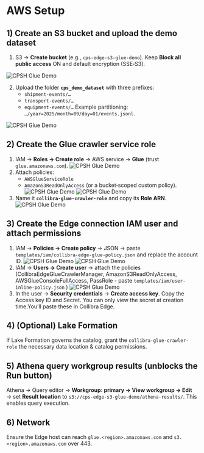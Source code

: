 # AWS Setup

## 1) Create an S3 bucket and upload the demo dataset
1. S3 → **Create bucket** (e.g., `cps-edge-s3-glue-demo`). Keep **Block all public access** ON and default encryption (SSE‑S3).

![CPSH Glue Demo](./images/create-bucket.png)


2. Upload the folder **`cps_demo_dataset`** with three prefixes:
   - `shipment-events/…`
   - `transport-events/…`
   - `equipment-events/…`
   Example partitioning: `…/year=2025/month=09/day=01/events.jsonl`.

![CPSH Glue Demo](./images/upload-bucket.png)

## 2) Create the **Glue crawler service role**
1. IAM → **Roles → Create role** → AWS service → **Glue** (trust `glue.amazonaws.com`).
![CPSH Glue Demo](./images/iam-role.png)
2. Attach policies:
   - `AWSGlueServiceRole`
   - `AmazonS3ReadOnlyAccess` (or a bucket‑scoped custom policy).
![CPSH Glue Demo](./images/glue-permission.png)
![CPSH Glue Demo](./images/s3-permission.png)
3. Name it **`collibra-glue-crawler-role`** and copy its **Role ARN**.
![CPSH Glue Demo](./images/glue-crawler-role.png)

## 3) Create the **Edge connection IAM user** and attach permissions
1. IAM → **Policies → Create policy** → JSON → paste `templates/iam/collibra-edge-glue-policy.json` and replace the account ID.
![CPSH Glue Demo](./images/create-iam-policy.png)
![CPSH Glue Demo](./images/create-iam-policy2.png)
2. IAM → **Users → Create user** → attach the policies (CollibraEdgeGlueCrawlerManager, AmazonS3ReadOnlyAccess, AWSGlueConsoleFullAccess, PassRole - paste `templates/iam/user-inline-policy.json` )
![CPSH Glue Demo](./images/create-user.png)
3. In the user → **Security credentials** → **Create access key**. Copy the Access key ID and Secret. You can only view the secret at creation time.You’ll paste these in Collibra Edge.

## 4) (Optional) Lake Formation
If Lake Formation governs the catalog, grant the `collibra-glue-crawler-role` the necessary data location & catalog permissions.

## 5) Athena query workgroup results (unblocks the Run button)
Athena → Query editor → **Workgroup: primary → View workgroup → Edit** → set **Result location** to
`s3://cps-edge-s3-glue-demo/athena-results/`. This enables query execution.

## 6) Network
Ensure the Edge host can reach `glue.<region>.amazonaws.com` and `s3.<region>.amazonaws.com` over 443.
